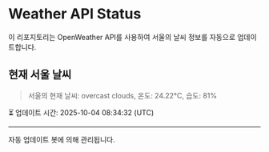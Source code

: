 
# Weather API Status

이 리포지토리는 OpenWeather API를 사용하여 서울의 날씨 정보를 자동으로 업데이트합니다.

## 현재 서울 날씨
> 서울의 현재 날씨: overcast clouds, 온도: 24.22°C, 습도: 81%

⏳ 업데이트 시간: 2025-10-04 08:34:32 (UTC)

---
자동 업데이트 봇에 의해 관리됩니다.
